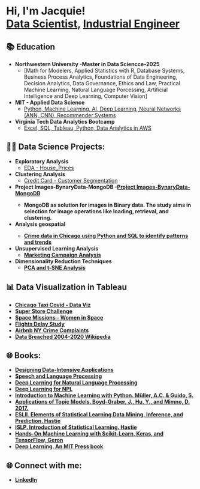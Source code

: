 <h1>Hi, I'm Jacquie! <br/><a href="https://github.com/Jacquelinepersha">Data Scientist</a>, <a href="https://www.linkedin.com/in/jacqueline-persha/">Industrial Engineer</a>
  
 <h2>📚 Education</h2>

- <b>Northwestern University -Master in Data Sciencce-2025 </b>
  - [Math for Modelers, Applied Statistics with R, Database Systems, Business Process Analytics, Foundations of Data Engineering, Decision Analytics, Data Governance, Ethics and Law, Practical Machine Learning, Natural Language Porcessing, Artificial Intelligence and Deep Learning, Computer Vision]
- <b>MIT - Applied Data Science </b>
  - [Python, Machine Learning, AI, Deep Learning, Neural Networks (ANN, CNN), Recommender Systems](https://www.credential.net/a5daef1a-be79-4a76-b9fe-082307b3a4c0#gs.a23sdj)
- <b>Virginia Tech Data Analytics Bootcamp</b>
  - [Excel, SQL, Tableau, Python, Data Analytics in AWS](https://www.parchment.com/u/award/8a86de7003c185dd679ef003d9913557)</b></i>

<h2>👨‍💻 Data Science Projects:</h2>

- <b>Exploratory Analysis</b>
  - [EDA - House_Prices](https://github.com/Jacquelinepersha/EDA_House_prices)
- <b>Clustering Analysis</b>
  - [Credit Card - Customer Segmentation](https://github.com/Jacquelinepersha/Unsupervised_Learning_Credit_Card/blob/ce5578a1ef6e09e07f69c1ae94dc665a03913334/Notebook_Unsupervised_Learning_Credit_Card_GitHub.ipynb)
- <b>Project Images-BynaryData-MongoDB<b/>
  -[Project Images-BynaryData-MongoDB](https://github.com/Jacquelinepersha/Converting-Images-in-Binary-Uploas-in-Mongo-Cluster-and-Retrieve/blob/main/Converting_Images_in_Binary_MongoDB_code_.ipynb)
  - MongoDB as solution for images in Binary data. The study aims in selection for image operations like loading, retrieval, and clustering.
- <b>Analysis geospatial
  - [Crime data in Chicago using Python and SQL to identify patterns and trends](https://github.com/Jacquelinepersha/Chicago_Crimes-/blob/main/GitHub_Persha_Chicago_Food.ipynb)
- <b>Unsupervised Learning Analysis</b>
  - [Marketing Campaign Analysis](https://github.com/Jacquelinepersha/Marketing-Campaign-Part-1)
- <b>Dimensionality Reduction Techniques</b>
  - [PCA and t-SNE Analysis](https://github.com/Jacquelinepersha/PCA_and_tSNE_Auto_Jacqueline-Persha.git)</b></i>



<h2>📊 Data Visualization in Tableau</h2>

- [Chicago Taxi Covid - Data Viz](https://public.tableau.com/app/profile/jacqueline4374/viz/Chicago_Taxi_Covid_Tableau/Dashboard1)
- [Super Store Challenge](https://public.tableau.com/views/SuperStoreChallenge/ExecutiveOverview?:language=en-US&:display_count=n&:origin=viz_share_link)
- [Space Missions - Women in Space](https://public.tableau.com/views/SpaceMissions_16451169344810/Dash1?:language=en-US&:display_count=n&:origin=viz_share_link)
- [Flights Delay Study](https://public.tableau.com/views/AssessmentTableau_16446150601110/FlightsTable?:language=en-US&:display_count=n&:origin=viz_share_link)
- [Airbnb NY Crime Complaints](https://public.tableau.com/views/AirbnbNYCrimeComplaints/WordCloud12yrs?:language=en-US&:display_count=n&:origin=viz_share_link)
- [Data Breached 2004-2020 Wikipedia](https://public.tableau.com/views/DataBreach2004-2020/DataBreach?:language=en-US&:display_count=n&:origin=viz_share_link)


<h2>🌐 Books:</h2>

- [Designing Data-Intensive Applications](https://github.com/lafengnan/ebooks-1/blob/master/Designing%20Data%20Intensive%20Applications.pdf)
- [Speech and Language Processing](https://web.stanford.edu/~jurafsky/slp3/)
- [Deep Learning for Natural Language Processing](https://learning.oreilly.com/library/view/deep-learning-for/9781617295447/)
- [Deep Learning for NPL]([deep_learning_for_nlp.pdf](https://github.com/user-attachments/files/19719584/deep_learning_for_nlp.pdf))
- [Introduction to Machine Learning with Python. Müller, A.C. & Guido, S.](https://drive.google.com/file/d/10Vrml277NCOa6SS9GV10m847jtPynt_n/view?pli=1)
- [Applications of Topic Models. Boyd-Graber, J., Hu, Y., and Mimno, D. 2017.](https://mimno.infosci.cornell.edu/papers/2017_fntir_tm_applications.pdf)
- [ESLII. Elements of Statistical Learning Data Mining, Inference, and Prediction. Hastie](http://www.stat.ucla.edu/~ywu/research/documents/ESLII.pdf)
- [ISLP. Introduction of Statistical Learning. Hastie](file:///Users/jacquieap/Downloads/ISLP_website.pdf)
- [Hands-On Machine Learning with Scikit-Learn, Keras, and TensorFlow, Geron](https://learning.oreilly.com/library/view/hands-on-machine-learning/9781492032632/preface01.html#idm45022196339192)
- [Deep Learning. An MIT Press book](https://www.deeplearningbook.org/)


  
<h2>🌐 Connect with me:</h2>

- [LinkedIn](https://linkedin.com/in/jacqueline-persha)



